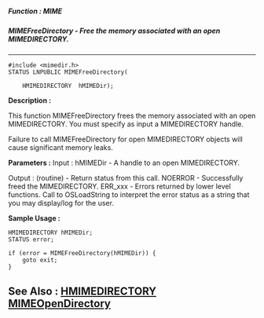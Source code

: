 ##### Function : MIME
##### MIMEFreeDirectory - Free the memory associated with an open MIMEDIRECTORY.
---
```
#include <mimedir.h>
STATUS LNPUBLIC MIMEFreeDirectory(

	HMIMEDIRECTORY  hMIMEDir);
```
**Description :**

This function MIMEFreeDirectory frees the memory associated with an open 
MIMEDIRECTORY.  You must specify as input a MIMEDIRECTORY handle.

Failure to call MIMEFreeDirectory for open MIMEDIRECTORY objects will cause 
significant memory leaks.


**Parameters :**
Input :
hMIMEDir  -  A handle to an open MIMEDIRECTORY.

Output :
(routine)  -  Return status from this call.
	NOERROR - Successfully freed the MIMEDIRECTORY.
	ERR_xxx - Errors returned by lower level functions.  Call to OSLoadString to interpret the error status as a string that you may display/log for the user.




**Sample Usage :**
```
HMIMEDIRECTORY hMIMEDir;
STATUS error;

if (error = MIMEFreeDirectory(hMIMEDir)) {
	goto exit;
}

```
**See Also :**
[HMIMEDIRECTORY](/reference/Data/HMIMEDIRECTORY)
[MIMEOpenDirectory](/reference/Func/MIMEOpenDirectory)
---
